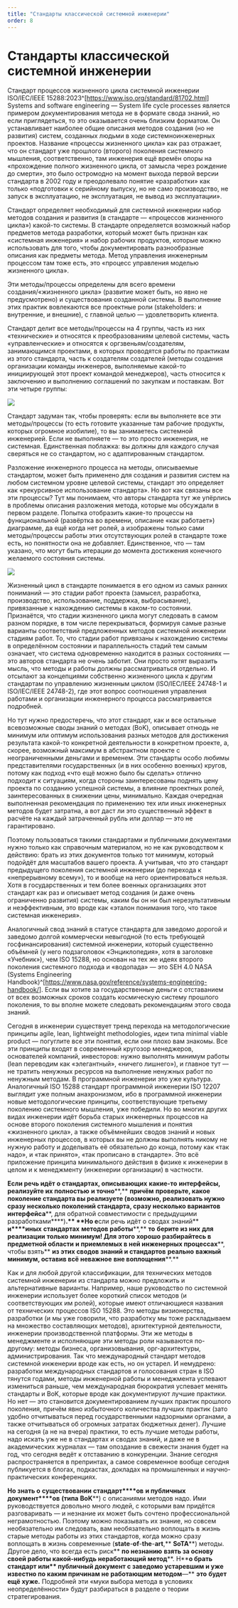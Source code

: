 ```yaml
---
title: "Стандарты классической системной инженерии"
order: 8
---
```


# Стандарты классической системной инженерии

Стандарт процессов жизненного цикла системной инженерии ISO/IEC/IEEE 15288:2023^[<https://www.iso.org/standard/81702.html>] Systems and software engineering — System life cycle processes является примером документирования метода не в формате свода знаний, но если приглядеться, то это оказывается очень близким форматом. Он устанавливает наиболее общие описания методов создания (но не развития) систем, созданных людьми в ходе системноинженерных проектов. Название «процессы жизненного цикла» как раз отражает, что он стандарт уже прошлого (второго) поколения системного мышления, соответственно, там инженерия ещё времён опоры на «прохождение полного жизненного цикла, от замысла через рождение до смерти», это было остромодно на момент выхода первой версии стандарта в 2002 году и преодолевало понятие «разработки» как только «подготовки к серийному выпуску, но не само производство, не запуск в эксплуатацию, не эксплуатация, не вывод из эксплуатации».

Стандарт определяет необходимый для системной инженерии набор методов создания и развития (в стандарте — «процессов жизненного цикла») какой-то системы. В стандарте определяется возможный набор предметов метода разработки, который может быть признан как «системная инженерия» и набор рабочих продуктов, которые можно использовать для того, чтобы документировать разнообразные описания как предметы метода. Метод управления инженерным процессом там тоже есть, это «процесс управления моделью жизненного цикла».

Эти методы/процессы определены для всего времени создания/«жизненного цикла» (развитие может быть, но явно не предусмотрено) и существования созданной системы. В выполнение этих практик вовлекаются все проектные роли (stakeholders: и внутренние, и внешние), с главной целью — удовлетворить клиента.

Стандарт делит все методы/процессы на 4 группы, часть из них «технические» и относятся к преобразованиям целевой системы, часть «управленческие» и относятся к оргзвеньям/создателям, занимающимся проектами, в которых проводятся работы по практикам из этого стандарта, часть к создателям создателей (методы создания организации команды инженеров, выполняемые какой-то инициирующей этот проект командой менеджеров), часть относится к заключению и выполнению соглашений по закупкам и поставкам. Вот эти четыре группы:

![](/ru/professional/methodology/53.png)

Стандарт задуман так, чтобы проверять: если вы выполняете все эти методы/процессы (то есть готовите указанные там рабочие продукты, которых огромное изобилие), то вы занимаетесь системной инженерией. Если не выполняете — то это просто инженерия, не системная. Единственная поблажка: вы должны для каждого случая сверяться не со стандартом, но с адаптированным стандартом.

Разложение инженерного процесса на методы, описываемые стандартом, может быть применено для создания и развития систем на любом системном уровне целевой системы, стандарт это определяет как «рекурсивное использование стандарта». Но вот как связаны все эти процессы? Тут мы понимаем, что авторы стандарта тут же упёрлись в проблемы описания разложения метода, которые мы обсуждали в первом разделе. Попытка отобразить какие-то процессы на функциональной (развёртка во времени, описание «как работает») диаграмме, да ещё когда нет ролей, а изображены только сами методы/процессы работы этих отсутствующих ролей в стандарте тоже есть, но понятности она не добавляет. Единственное, что — там указано, что могут быть итерации до момента достижения конечного желаемого состояния системы.

![](/ru/professional/methodology/54.png)

Жизненный цикл в стандарте понимается в его одном из самых ранних пониманий — это стадии работ проекта (замысел, разработка, производство, использование, поддержка, выбрасывание), привязанные к нахождению системы в каком-то состоянии. Признаётся, что стадии жизненного цикла могут следовать в самом разном порядке, в том числе перекрываться, формируя самые разные варианты соответствий предложенных методов системной инженерии стадиям работ. То, что стадии работ привязаны к нахождению системы в определённом состоянии и параллельность стадий тем самым означает, что система одновременно находится в разных состояниях — это авторов стандарта не очень заботит. Они просто хотят выразить мысль, что методы и работы должны рассматриваться отдельно. И отсылают за концепциями собственно жизненного цикла к другим стандартам по управлению жизненным циклом (ISO/IEC/IEEE 24748-1 и ISO/IEC/IEEE 24748-2), где этот вопрос соотношения управления работами и организации инженерного процесса рассматривается подробней.

Но тут нужно предостеречь, что этот стандарт, как и все остальные всевозможные своды знаний о методах (BoK), описывает отнюдь не минимум или оптимум использования разных методов для достижения результата какой-то конкретной деятельности в конкретном проекте, а, скорее, возможный максимум в абстрактном проекте с неограниченными деньгами и временем. Эти стандарты особо любимы представителями государственных (и в них особенно военных) кругов, потому как подход «что ещё можно было бы сделать» отлично подходит к ситуациям, когда стороны заинтересованы поднять цену проекта по созданию успешной системы, а влияние проектных ролей, заинтересованных в снижении цены, минимально. Каждая очередная выполненная рекомендация по применению тех или иных инженерных методов будет затратна, а вот даст ли это существенный эффект в расчёте на каждый затраченный рубль или доллар — это не гарантировано.

Поэтому пользоваться такими стандартами и публичными документами нужно только как справочным материалом, но не как руководством к действию: брать из этих документов только тот минимум, который подойдёт для масштабов вашего проекта. А учитывая, что это стандарт предыдущего поколения системной инженерии (до перехода к «непрерывному всему»), то и вообще на него ориентироваться нельзя. Хотя в государственных и тем более военных организациях этот стандарт как раз и описывает метод создания (и даже очень ограниченно развития) системы, каким бы он ни был нерезультативным и неэффективным, это вроде как «эталон понимания того, что такое системная инженерия».

Аналогичный свод знаний в статусе стандарта для заведомо дорогой и заведомо долгой коммерчески невыгодной (то есть требующей госфинансирования) системной инженерии, который существенно объёмней (у него подзаголовок «Энциклопедия», хотя в заголовке «Учебник»), чем ISO 15288, но основан на тех же идеях второго поколения системного подхода и «водопада» — это SEH 4.0 NASA (Systems Engineering Handbook)^[<https://www.nasa.gov/reference/systems-engineering-handbook/>]. Если вы хотите за государственные деньги с отставанием от всех возможных сроков создать космическую систему прошлого поколения, то вы вполне можете следовать рекомендациям этого свода знаний.

Сегодня в инженерии существует тренд перехода на методологические принципы agile, lean, lightweight methodologies, идеи типа minimal viable product — погуглите все эти понятия, если они плохо вам знакомы. Все эти принципы входят в современный кругозор менеджеров, основателей компаний, инвесторов: нужно выполнять минимум работы (lean переводим как «элегантный», «ничего лишнего»), и главное тут — не тратить ненужных ресурсов на выполнение ненужных работ по ненужным методам. В программной инженерии это уже культура. Аналогичный ISO 15288 стандарт программной инженерии ISO 12207 выглядит уже полным анахронизмом, ибо в программной инженерии новые методологические принципы, соответствующие третьему поколению системного мышления, уже победили. Но во многих других видах инженерии идёт борьба старых инженерных процессов на основе второго поколения системного мышления и понятия «жизненного цикла», а также объёмнейших сводов знаний и новых инженерных процессов, в которых вы не должны выполнять никому не нужную работу и доделывать её обязательно до конца, потому как «так надо», и «так принято», «так прописано в стандарте». Это всё приложение принципа минимального действия в физике к инженерии в целом и к менеджменту (инженерии организации) в частности.

**Если речь идёт о стандартах, описывающих** **какие-то** **интерфейсы, реализуйте их полностью** **и точно****,** **причём** **проверьте, какое поколение стандарта вы реализуете (возможно, реализовать нужно сразу несколько поколений стандарта, сразу несколько вариантов интерфейса****, для обратной совместимости с предыдущими разработками****)****.** **Но е****сли речь идёт о сводах знаний** **и****иных** **стандартах** **методов работы****,** **то** **берите из них** **для реализации** **только минимум! Для этого хорошо разбирайтесь в предметной области** **и приемлемых в ней инженерных процессах****, чтобы взять** **из этих сводов знаний и стандартов** **реально** **важный минимум, оставив всё неважное** **вне воплощения****.**

Как и для любой другой классификации, для технических методов системной инженерии из стандарта можно предложить и альтернативные варианты. Например, наше руководство по системной инженерии использует более короткий список методов (и соответствующих им ролей), которые имеют отличающиеся названия от технических процессов ISO 15288. Это методы визионерства, разработки (и мы уже говорили, что разработку мы тоже раскладываем на множество составляющих методов), архитектурной деятельности, инженерии производственной платформы. Эти же методы в менеджменте и исполняющие эти методы роли называются по-другому: методы бизнеса, организовывания, орг-архитектуры, администрирования. Так что международный стандарт методов системной инженерии вроде как есть, но он устарел. И немудрено: разработки международных стандартов и голосования стран в ISO тянутся годами, методы инженерной работы и менеджмента успевают измениться раньше, чем международная бюрократия успевает менять стандарты и BoK, которые вроде как документируют лучшие практики. Но нет — это становится документированием лучших практик прошлого поколения, причём явно избыточного количества лучших практик (зато удобно отчитываться перед государственными надзорными органами, а также отчитываться об огромных затратах бюджетных денег). Лучшие на сегодня (а не на вчера) практики, то есть лучшие методы работы, надо искать уже не в стандартах и сводах знаний, и даже не в академических журналах — там опоздание в свежести знания будет на год, что сегодня ведёт к отставанию в конкуренции. Знание сегодня распространяется в препринтах, а самое современное вообще сегодня публикуется в блогах, подкастах, докладах на промышленных и научно-практических конференциях.

**Но знать о** **существовании** **стандарт****ов** **и публичных документ****ов** **(типа** **BoK****) с описаниями методов надо. Ими руководствуется довольно много людей, с которыми вам придётся разговаривать — и незнание их может быть сочтено профессиональной неграмотностью. Поэтому можно показывать их знание, но совсем необязательно им следовать, вам необязательно воплощать в жизнь старые методы работы из этих стандартов, когда можно сразу воплощать в жизнь современные (****state****-****of****-****the****-****art****,** **SoTA****) методы. Другое дело, что всегда есть риск** **по незнанию** **взять за основу своей работы какой-нибудь неработающий метод****. Н****о брать стандарт или** **публичный документ с заведомо** **устаревшим** **и уже известно по каким причинам не работающим** **методом****—** **это** **будет ещё хуже.** Подробней эти «муки выбора метода в условиях неопределённости» будут разбираться в разделе о теории стратегирования.
